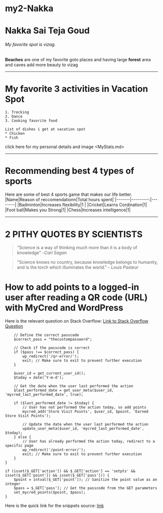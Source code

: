 # my2-Nakka
# Nakka Sai Teja Goud
###### My favorite spot is vizag.
**Beaches** are one of my favorite goto places and having large **forest** area and caves add more beauty to vizag

****
# My favorite 3 activities in Vacation Spot
    1. Trecking
    2. Dance
    3. Cooking favorite food
    
    List of dishes i get at vacation spot
    * Chicken
    * Fish

click here for my personal details and image <MyStats.md>
***

# Recommending best 4 types of sports 
Here are some of best 4 sports game that makes our life better.
|Name|Reason of reccomendationn|Total hours spent|
|-------|---------:|--------|
|Badminton|Increases flexibility|1 |
|Cricket|Learns Cordination|1|
|Foot ball|Makes you Strong|1|
|Chess|Increases intelligence|1|

***
# 2 PITHY QUOTES BY SCIENTISTS
> "Science is a way of thinking much more than it is a body of knowledge" -*Carl Sagan*

> "Science knows no country, because knowledge belongs to humanity, and is the torch which illuminates the world." - *Louis Pasteur*
# How to add points to a logged-in user after reading a QR code (URL) with MyCred and WordPress
Here is the relevant question on Stack Overflow: [Link to Stack Overflow Question](https://stackoverflow.com/questions/77021074/how-to-add-points-to-a-logged-in-user-after-reading-a-qr-code-url-with-mycred)

``` function set_mycred_points($point, $pass) {
    // Define the correct passcode
    $correct_pass = "thecustompassword";

    // Check if the passcode is correct
    if ($pass !== $correct_pass) {
        wp_redirect('/qr-error/'); 
        exit; // Make sure to exit to prevent further execution
    }

    $user_id = get_current_user_id();
    $today = date('Y-m-d');

    // Get the date when the user last performed the action
    $last_performed_date = get_user_meta($user_id, 'mycred_last_performed_date', true);

    if ($last_performed_date != $today) {
        // User has not performed the action today, so add points
        mycred_add('Store Visit Points', $user_id, $point, 'Earned Store Visit Points');

        // Update the date when the user last performed the action
        update_user_meta($user_id, 'mycred_last_performed_date', $today);
    } else {
        // User has already performed the action today, redirect to a specific page
        wp_redirect('/point-error/'); 
        exit; // Make sure to exit to prevent further execution
    }
}

if (isset($_GET['action']) && $_GET['action'] == 'setpts' && isset($_GET['point']) && isset($_GET['pass'])) {
    $point = intval($_GET['point']); // Sanitize the point value as an integer
    $pass = $_GET['pass']; // Get the passcode from the GET parameters
    set_mycred_points($point, $pass);
}
```


Here is the quick link for the snippets source:  [link](https://css-tricks.com/new-snippet-buttons/)